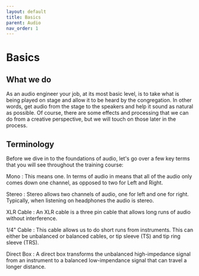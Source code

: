 ```yaml
---
layout: default
title: Basics
parent: Audio
nav_order: 1
---
```


# Basics

## What we do

As an audio engineer your job, at its most basic level, is to take what is being played on stage and allow it to be heard by the congregation. In other words, get audio from the stage to the speakers and help it sound as natural as possible. Of course, there are some effects and processing that we can do from a creative perspective, but we will touch on those later in the process.

## Terminology

Before we dive in to the foundations of audio, let's go over a few key terms that you will see throughout the training course:

Mono
: This means one. In terms of audio in means that all of the audio only comes down one channel, as opposed to two for Left and Right.

Stereo
: Stereo allows two channels of audio, one for left and one for right. Typically, when listening on headphones the audio is stereo.

XLR Cable
: An XLR cable is a three pin cable that allows long runs of audio without interference.

1/4" Cable
: This cable allows us to do short runs from instruments. This can either be unbalanced or balanced cables, or tip sleeve (TS) and tip ring sleeve (TRS).

Direct Box
: A direct box transforms the unbalanced high-impedance signal from an instrument to a balanced low-impendance signal that can travel a longer distance.